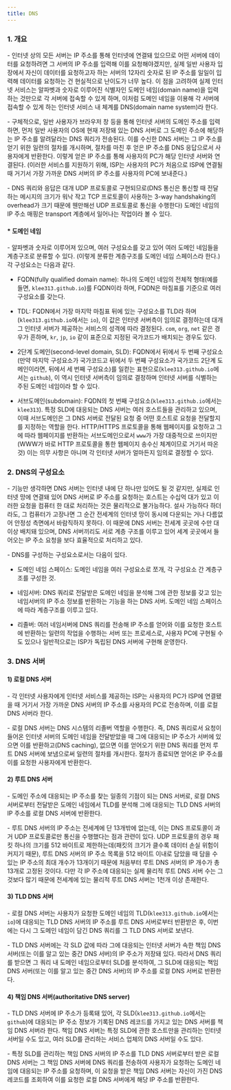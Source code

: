 ```yaml
---
title: DNS
---
```



### 1. 개요

\- 인터넷 상의 모든 서버는 IP 주소를 통해 인터넷에 연결돼 있으므로 어떤 서버에 데이터를 요청하려면 그 서버의 IP 주소를 입력해 이를 요청해야겠지만, 실제 일반 사용자 입장에서 자신이 데이터를 요청하고자 하는 서버의 12자리 숫자로 된 IP 주소를 일일이 입력해 데이터를 요청하는 건 현실적으로 난이도가 너무 높다. 이 점을 고려하여 실제 인터넷 서비스는 알파벳과 숫자로 이루어진 식별자인 도메인 네임(domain name)을 입력하는 것만으로 각 서버에 접속할 수 있게 하며, 이처럼 도메인 네임을 이용해 각 서버에 접속할 수 있게 하는 인터넷 서비스 내 체계를 DNS(domain name system)라 한다.

\- 구체적으로, 일반 사용자가 브라우저 창 등을 통해 인터넷 서버의 도메인 주소를 입력하면, 먼저 일반 사용자의 OS에 현재 저장돼 있는 DNS 서버로 그 도메인 주소에 해당하는 IP 주소를 알려달라는 DNS 쿼리가 전송된다. 이를 수신한 DNS 서버는 그 IP 주소를 얻기 위한 일련의 절차를 개시하며, 절차를 마친 후 얻은 IP 주소를 DNS 응답으로서 사용자에게 반환한다. 이렇게 얻은 IP 주소를 통해 사용자의 PC가 해당 인터넷 서버와 연결된다. (이러한 서비스를 지원하기 위해, ISP는 사용자의 PC가 처음으로 ISP에 연결될 때 거기서 가장 가까운 DNS 서버의 IP 주소를 사용자의 PC에 보내준다.) 

\- DNS 쿼리와 응답은 대개 UDP 프로토콜로 구현되므로(DNS 통신은 통신할 때 전달하는 메시지의 크기가 워낙 작고 TCP 프로토콜이 사용하는 3-way handshaking의 overhead가 크기 때문에 웬만해선 UDP 프로토콜로 통신을 수행한다) 도메인 네임의 IP 주소 매핑은 transport 계층에서 일어나는 작업이라 볼 수 있다.

#### * 도메인 네임

\- 알파벳과 숫자로 이루어져 있으며, 여러 구성요소를 갖고 있어 여러 도메인 네임들을 계층구조로 분류할 수 있다. (이렇게 분류한 계층구조를 도메인 네임 스페이스라 한다.) 각 구성요소는 다음과 같다.

  - FQDN(fully qualified domain name): 하나의 도메인 네임의 전체적 형태(예를 들면, `klee313.github.io`)를 FQDN이라 하며, FQDN은 마침표를 기준으로 여러 구성요소를 갖는다. 
  
  - TDL: FQDN에서 가장 마지막 마침표 뒤에 있는 구성요소를 TLD라 하며(`klee313.github.io`에서는 `io`), 이 값은 인터넷 서버측이 임의로 결정하는데 대개 그 인터넷 서버가 제공하는 서비스의 성격에 따라 결정된다. `com`, `org`, `net` 같은 경우가 흔하며, `kr`, `jp`, `io` 같이 표준으로 지정된 국가코드가 배치되는 경우도 있다.

  - 2단계 도메인(second-level domain, SLD): FQDN에서 뒤에서 두 번째 구성요소(만약 마지막 구성요소가 국가코드고 뒤에서 두 번째 구성요소가 국가코드 2단계 도메인이라면, 뒤에서 세 번째 구성요소)를 일컫는 표현으로(`klee313.github.io`에서는 `github`), 이 역시 인터넷 서버측이 임의로 결정하며 인터넷 서버를 식별하는 주된 도메인 네임이라 할 수 있다. 

  - 서브도메인(subdomain): FQDN의 첫 번째 구성요소(`klee313.github.io`에서는 `klee313`). 특정 SLD에 대응되는 DNS 서버는 여러 호스트들을 관리하고 있으며, 이때 서브도메인은 그 DNS 서버로 전달된 요청 중 어떤 호스트로 요청을 전달할지를 지정하는 역할을 한다. HTTP/HTTPS 프로토콜을 통해 웹페이지를 요청하고 그에 따라 웹페이지를 반환하는 서브도메인으로서 `www`가 가장 대중적으로 쓰이지만(WWW가 바로 HTTP 프로토콜을 통한 웹페이지 송수신 체계이므로 거기서 따온 것) 이는 의무 사항은 아니며 각 인터넷 서버가 얼마든지 임의로 결정할 수 있다.


### 2. DNS의 구성요소

\- 기능만 생각하면 DNS 서버는 인터넷 내에 단 하나만 있어도 될 것 같지만, 실제로 인터넷 망에 연결돼 있어 DNS 서버로 IP 주소를 요청하는 호스트는 수십억 대가 있고 이러한 요청을 컴퓨터 한 대로 처리하는 것은 물리적으로 불가능하다. 설사 가능하다 하더라도, 그 컴퓨터가 고장나면 그 순간 전세계의 인터넷 망이 동시에 다운되는 거나 다름없어 안정성 측면에서 바람직하지 못하다. 이 때문에 DNS 서버는 전세계 곳곳에 수만 대 이상 배치돼 있으며, DNS 서버끼리도 서로 계층 구조를 이루고 있어 세계 곳곳에서 들어오는 IP 주소 요청을 보다 효율적으로 처리하고 있다.

\- DNS를 구성하는 구성요소로서는 다음이 있다.

- 도메인 네임 스페이스: 도메인 네임을 여러 구성요소로 쪼개, 각 구성요소 간 계층구조를 구성한 것. 

- 네임서버: DNS 쿼리로 전달받은 도메인 네임을 분석해 그에 관한 정보를 갖고 있는 네임서버의 IP 주소 정보를 반환하는 기능을 하는 DNS 서버. 도메인 네임 스페이스에 따라 계층구조를 이루고 있다.

- 리졸버: 여러 네임서버에 DNS 쿼리를 전송해 IP 주소를 얻어와 이를 요청한 호스트에 반환하는 일련의 작업을 수행하는 서버 또는 프로세스로, 사용자 PC에 구현될 수도 있으나 일반적으로는 ISP가 독립된 DNS 서버에 구현해 운영한다. 



### 3. DNS 서버

#### 1) 로컬 DNS 서버

\- 각 인터넷 사용자에게 인터넷 서비스를 제공하는 ISP는 사용자의 PC가 ISP에 연결됐을 때 거기서 가장 가까운 DNS 서버의 IP 주소를 사용자의 PC로 전송하며, 이를 로컬 DNS 서버라 한다. 

\- 로컬 DNS 서버는 DNS 시스템의 리졸버 역할을 수행한다. 즉, DNS 쿼리로서 요청이 들어온 인터넷 서버의 도메인 네임을 전달받았을 때 그에 대응되는 IP 주소가 서버에 있으면 이를 반환하고(DNS caching), 없으면 이를 얻어오기 위한 DNS 쿼리를 먼저 루트 DNS 서버에 보냄으로써 일련의 절차를 개시한다. 절차가 종료되면 얻어온 IP 주소를 이를 요청한 사용자에게 반환한다.


#### 2) 루트 DNS 서버

\- 도메인 주소에 대응되는 IP 주소를 찾는 일종의 기점이 되는 DNS 서버로, 로컬 DNS 서버로부터 전달받은 도메인 네임에서 TLD를 분석해 그에 대응되는 TLD DNS 서버의 IP 주소를 로컬 DNS 서버에 반환한다.

\- 루트 DNS 서버의 IP 주소는 전세계에 단 13개밖에 없는데, 이는 DNS 프로토콜이 과거 UDP 프로토콜로만 통신을 수행했다는 점과 관련이 있다. UDP 프로토콜의 경우 패킷 하나의 크기를 512 바이트로 제한하는데(패킷의 크기가 클수록 데이터 손실 위험이 커지기 때문), 루트 DNS 서버의 IP 주소 목록을 512 바이트 이내로 담았을 때 담을 수 있는 IP 주소의 최대 개수가 13개이기 때문에 처음부터 루트 DNS 서버의 IP 개수가 총 13개로 고정된 것이다. 다만 각 IP 주소에 대응되는 실제 물리적 루트 DNS 서버 수는 그것보다 많기 때문에 전세계에 있는 물리적 루트 DNS 서버는 1천개 이상 존재한다.


#### 3) TLD DNS 서버

\- 로컬 DNS 서버는 사용자가 요청한 도메인 네임의 TLD(`klee313.github.io`에서는 `io`)에 대응되는 TLD DNS 서버의 IP 주소를 루트 DNS 서버로부터 반환받은 후, 이번에는 다시 그 도메인 네임이 담긴 DNS 쿼리를 그 TLD DNS 서버로 보낸다. 

\- TLD DNS 서버에는 각 SLD 값에 따라 그에 대응되는 인터넷 서버가 속한 책임 DNS 서버(또는 이를 알고 있는 중간 DNS 서버)의 IP 주소가 저장돼 있다. 따라서 DNS 쿼리를 받으면 그 쿼리 내 도메인 네임으로부터 SLD를 분석하여, 그 SLD에 대응되는 책임 DNS 서버(또는 이를 알고 있는 중간 DNS 서버)의 IP 주소를 로컬 DNS 서버로 반환한다.

#### 4) 책임 DNS 서버(authoritative DNS server)

\- TLD DNS 서버에 IP 주소가 등록돼 있어, 각 SLD(`klee313.github.io`에서는 `github`)에 대응되는 IP 주소 정보가 기록된 DNS 레코드를 가지고 있는 DNS 서버를 책임 DNS 서버라 한다. 책임 DNS 서버는 특정 SLD에 관한 호스트만을 관리하는 인터넷 서버일 수도 있고, 여러 SLD를 관리하는 서비스 업체의 DNS 서버일 수도 있다.

\- 특정 SLD를 관리하는 책임 DNS 서버의 IP 주소를 TLD DNS 서버로부터 받은 로컬 DNS 서버는 그 책임 DNS 서버에 DNS 쿼리를 전송하여 사용자가 요청하는 도메인 네임에 대응되는 IP 주소를 요청하며, 이 요청을 받은 책임 DNS 서버는 자신이 가진 DNS 레코드를 조회하여 이를 요청한 로컬 DNS 서버에게 해당 IP 주소를 반환한다.